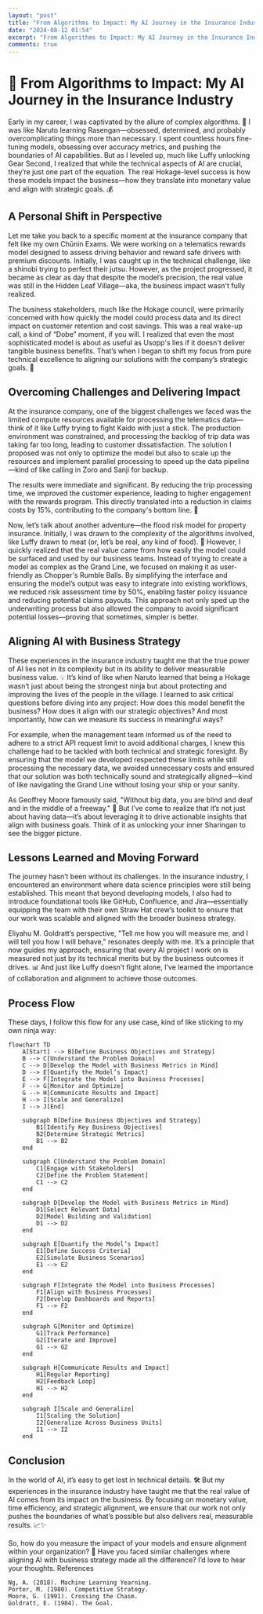 ```yaml
---
layout: "post"
title: "From Algorithms to Impact: My AI Journey in the Insurance Industry"
date: "2024-08-12 01:54"
excerpt: "From Algorithms to Impact: My AI Journey in the Insurance Industry"
comments: true
---
```


# 🤖 From Algorithms to Impact: My AI Journey in the Insurance Industry

Early in my career, I was captivated by the allure of complex algorithms. 🧠 I was like Naruto learning Rasengan—obsessed, determined, and probably overcomplicating things more than necessary. I spent countless hours fine-tuning models, obsessing over accuracy metrics, and pushing the boundaries of AI capabilities. But as I leveled up, much like Luffy unlocking Gear Second, I realized that while the technical aspects of AI are crucial, they’re just one part of the equation. The real Hokage-level success is how these models impact the business—how they translate into monetary value and align with strategic goals. 💰

## A Personal Shift in Perspective

Let me take you back to a specific moment at the insurance company that felt like my own Chūnin Exams. We were working on a telematics rewards model designed to assess driving behavior and reward safe drivers with premium discounts. Initially, I was caught up in the technical challenge, like a shinobi trying to perfect their jutsu. However, as the project progressed, it became as clear as day that despite the model’s precision, the real value was still in the Hidden Leaf Village—aka, the business impact wasn't fully realized.

The business stakeholders, much like the Hokage council, were primarily concerned with how quickly the model could process data and its direct impact on customer retention and cost savings. This was a real wake-up call, a kind of “Dobe” moment, if you will. I realized that even the most sophisticated model is about as useful as Usopp's lies if it doesn't deliver tangible business benefits. That’s when I began to shift my focus from pure technical excellence to aligning our solutions with the company’s strategic goals. 🎯

## Overcoming Challenges and Delivering Impact

At the insurance company, one of the biggest challenges we faced was the limited compute resources available for processing the telematics data—think of it like Luffy trying to fight Kaido with just a stick. The production environment was constrained, and processing the backlog of trip data was taking far too long, leading to customer dissatisfaction. The solution I proposed was not only to optimize the model but also to scale up the resources and implement parallel processing to speed up the data pipeline—kind of like calling in Zoro and Sanji for backup.

The results were immediate and significant. By reducing the trip processing time, we improved the customer experience, leading to higher engagement with the rewards program. This directly translated into a reduction in claims costs by 15%, contributing to the company's bottom line. 💼

Now, let’s talk about another adventure—the flood risk model for property insurance. Initially, I was drawn to the complexity of the algorithms involved, like Luffy drawn to meat (or, let’s be real, any kind of food). 🌊 However, I quickly realized that the real value came from how easily the model could be surfaced and used by our business teams. Instead of trying to create a model as complex as the Grand Line, we focused on making it as user-friendly as Chopper's Rumble Balls. By simplifying the interface and ensuring the model’s output was easy to integrate into existing workflows, we reduced risk assessment time by 50%, enabling faster policy issuance and reducing potential claims payouts. This approach not only sped up the underwriting process but also allowed the company to avoid significant potential losses—proving that sometimes, simpler is better.

## Aligning AI with Business Strategy

These experiences in the insurance industry taught me that the true power of AI lies not in its complexity but in its ability to deliver measurable business value. 💡 It’s kind of like when Naruto learned that being a Hokage wasn’t just about being the strongest ninja but about protecting and improving the lives of the people in the village. I learned to ask critical questions before diving into any project: How does this model benefit the business? How does it align with our strategic objectives? And most importantly, how can we measure its success in meaningful ways?

For example, when the management team informed us of the need to adhere to a strict API request limit to avoid additional charges, I knew this challenge had to be tackled with both technical and strategic foresight. By ensuring that the model we developed respected these limits while still processing the necessary data, we avoided unnecessary costs and ensured that our solution was both technically sound and strategically aligned—kind of like navigating the Grand Line without losing your ship or your sanity.

As Geoffrey Moore famously said, "Without big data, you are blind and deaf and in the middle of a freeway." 🚦 But I’ve come to realize that it’s not just about having data—it’s about leveraging it to drive actionable insights that align with business goals. Think of it as unlocking your inner Sharingan to see the bigger picture.

## Lessons Learned and Moving Forward

The journey hasn’t been without its challenges. In the insurance industry, I encountered an environment where data science principles were still being established. This meant that beyond developing models, I also had to introduce foundational tools like GitHub, Confluence, and Jira—essentially equipping the team with their own Straw Hat crew’s toolkit to ensure that our work was scalable and aligned with the broader business strategy.

Eliyahu M. Goldratt’s perspective, "Tell me how you will measure me, and I will tell you how I will behave," resonates deeply with me. It’s a principle that now guides my approach, ensuring that every AI project I work on is measured not just by its technical merits but by the business outcomes it drives. 📊 And just like Luffy doesn’t fight alone, I’ve learned the importance of collaboration and alignment to achieve those outcomes.

## Process Flow
These days, I follow this flow for any use case, kind of like sticking to my own ninja way:

```mermaid
flowchart TD
    A[Start] --> B[Define Business Objectives and Strategy]
    B --> C[Understand the Problem Domain]
    C --> D[Develop the Model with Business Metrics in Mind]
    D --> E[Quantify the Model’s Impact]
    E --> F[Integrate the Model into Business Processes]
    F --> G[Monitor and Optimize]
    G --> H[Communicate Results and Impact]
    H --> I[Scale and Generalize]
    I --> J[End]
    
    subgraph B[Define Business Objectives and Strategy]
        B1[Identify Key Business Objectives]
        B2[Determine Strategic Metrics]
        B1 --> B2
    end

    subgraph C[Understand the Problem Domain]
        C1[Engage with Stakeholders]
        C2[Define the Problem Statement]
        C1 --> C2
    end

    subgraph D[Develop the Model with Business Metrics in Mind]
        D1[Select Relevant Data]
        D2[Model Building and Validation]
        D1 --> D2
    end

    subgraph E[Quantify the Model’s Impact]
        E1[Define Success Criteria]
        E2[Simulate Business Scenarios]
        E1 --> E2
    end

    subgraph F[Integrate the Model into Business Processes]
        F1[Align with Business Processes]
        F2[Develop Dashboards and Reports]
        F1 --> F2
    end

    subgraph G[Monitor and Optimize]
        G1[Track Performance]
        G2[Iterate and Improve]
        G1 --> G2
    end

    subgraph H[Communicate Results and Impact]
        H1[Regular Reporting]
        H2[Feedback Loop]
        H1 --> H2
    end

    subgraph I[Scale and Generalize]
        I1[Scaling the Solution]
        I2[Generalize Across Business Units]
        I1 --> I2
    end
```

## Conclusion

In the world of AI, it’s easy to get lost in technical details. 🛠️ But my experiences in the insurance industry have taught me that the real value of AI comes from its impact on the business. By focusing on monetary value, time efficiency, and strategic alignment, we ensure that our work not only pushes the boundaries of what’s possible but also delivers real, measurable results. 📈✨

So, how do you measure the impact of your models and ensure alignment within your organization? 🤔 Have you faced similar challenges where aligning AI with business strategy made all the difference? I’d love to hear your thoughts.
References

    Ng, A. (2018). Machine Learning Yearning.
    Porter, M. (1980). Competitive Strategy.
    Moore, G. (1991). Crossing the Chasm.
    Goldratt, E. (1984). The Goal.
